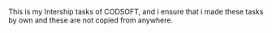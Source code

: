 This is my Intership tasks of CODSOFT, and i ensure that i made these tasks by own and these are not copied from anywhere.
